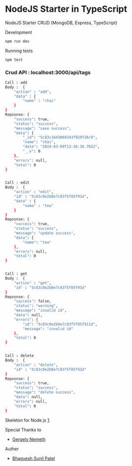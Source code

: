 # NodeJS Starter in TypeScript
NodeJS Starter CRUD (MongoDB, Express, TypeScript)

Development

```bash
npm run dev
```

Running tests

```bash
npm test
```

### Crud API : localhost:3000/api/tags
```sh
Call : add
Body :  {
    "action" : "add",
    "data" : {
        "name" : "chai"
    }
}
Reposnse: {
    "success": true,
    "status": "success",
    "message": "save success",
    "data": {
        "_id": "5c83c1643069343f920f26c9",
        "name": "chai",
        "date": "2019-03-09T13:36:36.765Z",
        "__v": 0
    },
    "errors": null,
    "total": 0
}


Call : edit
Body :  {
    "action" : "edit",
    "id" : "5c83c0e2b8e7c83f5f85f91d",
    "data" : {
        "name" : "tea"
    }
}
Reposnse: {
    "success": true,
    "status": "success",
    "message": "update success",
    "data": {
        "name": "tea"
    },
    "errors": null,
    "total": 0
}


Call : get
Body :  {
    "action" : "get",
    "id" : "5c83c0e2b8e7c83f5f85f91d"
}
Reposnse: {
    "success": false,
    "status": "warning",
    "message": "invalid id",
    "data": null,
    "errors": {
        "id": "5c83c0e2b8e7c83f5f85f911d",
        "message": "invalid id"
    },
    "total": 0
}


Call : delete
Body :  {
    "action" : "delete",
    "id" : "5c83c0e2b8e7c83f5f85f91d"
}
Reposnse: {
    "success": true,
    "status": "success",
    "message": "delete success",
    "data": null,
    "errors": null,
    "total": 0
}
```

Skeleton for Node.js [1]

Special Thanks to

* [Gergely Nemeth]

Auther

* [Bhagyesh Sunil Patel]


[//]: # (These are reference links used in the body of this note)

   [Bhagyesh Sunil Patel]: <https://github.com/uzrnem>
   [1]: <https://github.com/RisingStack/node-typescript-starter>
   [Gergely Nemeth]: <https://github.com/gergelyke>
